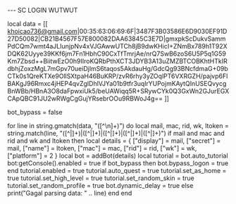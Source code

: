 --- SC LOGIN WUTWUT

local data = [[
khoicao736@gmail.com|00:35:63:06:69:6F|3487F3B03586E6D9030EF91D27D50082|CB21B4567F57E800082DAA63845C3E7D|gmxpkScDukvSammPdCQm7wmt4aJLIunjpNv4xVJGAwwUTCh8jB9dwKHicI+ZNmBx789h1T92XDQK62Uyye39KKf6jm7Fn1HbhC90CxTfTmrjAe/nrQ7SwB6zoS6U5P5q1G59Km7Zbsd++BiitwEzO0h9IIroKQRbPthXCT3JDYB3A13uZMZBTCOBKhtHTkIRdbhjZoxzMgL7mGpv70ueiDjlmS6taqos5AkdauHg/GdcQg93BNcfdmaG+09bCTk0s1QreKTXe9OllSXtpaH46BuKRP/zvR6rhy3yZOqlPT6VXRGZH/pajvp6FlBAKgJ96Rmxc4jHEP4qvZgIDhlVJYa01b9tfr3uqlrYUPojmKAytQInUSEQvycgBnWBb/HBnA3O8daFpwxiUk5/beUAWiqq5R+SRywCYk0Q3GxWn2GJurEGXCApQBC91JU2wRWgCgGujYRsebrOOu9RBWoJ4g==
]]

bot_bypass = false

for line in string.gmatch(data, "([^\n]+)") do
    local mail, mac, rid, wk, ltoken = string.match(line, "([^|]+)|([^|]+)|([^|]+)|([^|]+)|([^|]+)")
    if mail and mac and rid and wk and ltoken then
        local details = {
            ["display"] = mail,
            ["secret"] = mail,
            ["name"] = ltoken,
            ["mac"] = mac,
            ["rid"] = rid,
            ["wk"] = wk,
            ["platform"] = 2
        }
        local bot = addBot(details)
        local tutorial = bot.auto_tutorial
        bot:getConsole().enabled = true
        if bot_bypass then
            bot.bypass_logon = true
        end
        tutorial.enabled = true
        tutorial.auto_quest = true
        tutorial.set_as_home = true
        tutorial.set_high_level = true
        tutorial.set_random_skin = true
        tutorial.set_random_profile = true
        bot.dynamic_delay = true
    else
        print("Gagal parsing data: " .. line)
    end
end
